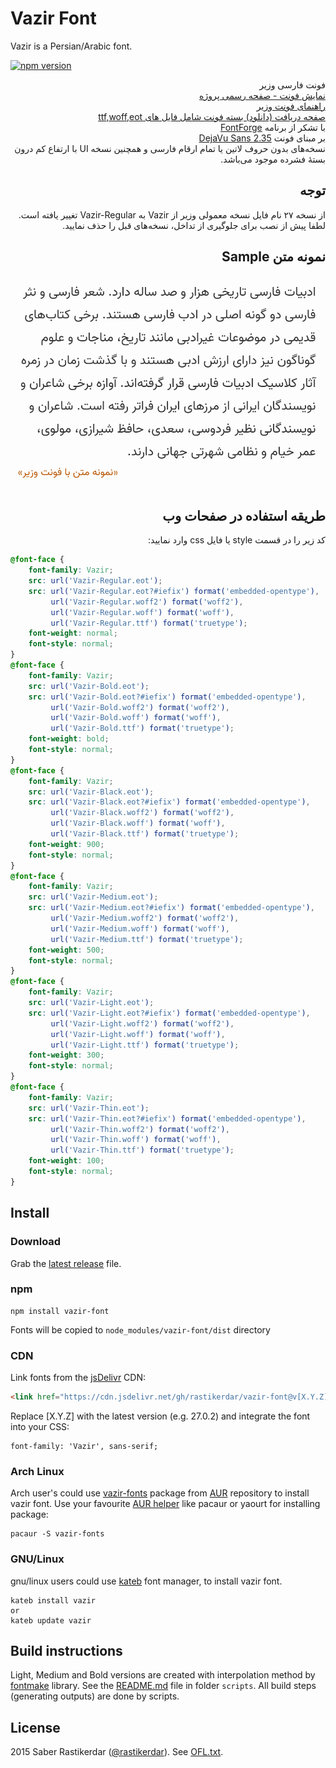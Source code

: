 # Vazir Font

Vazir is a Persian/Arabic font.

[![npm version](https://badge.fury.io/js/vazir-font.svg)](https://badge.fury.io/js/vazir-font)

<div dir='rtl'>

فونت فارسی وزیر  
[نمایش فونت - صفحه رسمی پروژه](https://rastikerdar.github.io/vazir-font/)  
[راهنمای فونت وزیر](https://github.com/rastikerdar/vazir-font/blob/master/HELP.md)  
[صفحه دریافت (دانلود) بسته فونت شامل فایل های ttf,woff,eot](https://github.com/rastikerdar/vazir-font/releases)  
با تشکر از برنامه [FontForge](https://fontforge.github.io)  
بر مبنای فونت [DejaVu Sans 2.35](https://dejavu-fonts.github.io)  
نسخه‌های بدون حروف لاتین یا تمام ارقام فارسی و همچنین نسخه UI با ارتفاع کم درون بستهٔ فشرده موجود می‌باشد.  

## توجه

از نسخه ۲۷ نام فایل نسخه معمولی وزیر از Vazir به Vazir-Regular تغییر یافته است. لطفا پیش از نصب برای جلوگیری از تداخل، نسخه‌های قبل را حذف نمایید.

## نمونه متن Sample

![نمونه متن فونت وزیر](./sample.png)

## طریقه استفاده در صفحات وب

کد زیر را در قسمت style یا فایل css وارد نمایید:

</div>

```css
@font-face {
    font-family: Vazir;
    src: url('Vazir-Regular.eot');
    src: url('Vazir-Regular.eot?#iefix') format('embedded-opentype'),
         url('Vazir-Regular.woff2') format('woff2'),
         url('Vazir-Regular.woff') format('woff'),
         url('Vazir-Regular.ttf') format('truetype');
    font-weight: normal;
    font-style: normal;
}
@font-face {
    font-family: Vazir;
    src: url('Vazir-Bold.eot');
    src: url('Vazir-Bold.eot?#iefix') format('embedded-opentype'),
         url('Vazir-Bold.woff2') format('woff2'),
         url('Vazir-Bold.woff') format('woff'),
         url('Vazir-Bold.ttf') format('truetype');
    font-weight: bold;
    font-style: normal;
}
@font-face {
    font-family: Vazir;
    src: url('Vazir-Black.eot');
    src: url('Vazir-Black.eot?#iefix') format('embedded-opentype'),
         url('Vazir-Black.woff2') format('woff2'),
         url('Vazir-Black.woff') format('woff'),
         url('Vazir-Black.ttf') format('truetype');
    font-weight: 900;
    font-style: normal;
}
@font-face {
    font-family: Vazir;
    src: url('Vazir-Medium.eot');
    src: url('Vazir-Medium.eot?#iefix') format('embedded-opentype'),
         url('Vazir-Medium.woff2') format('woff2'),
         url('Vazir-Medium.woff') format('woff'),
         url('Vazir-Medium.ttf') format('truetype');
    font-weight: 500;
    font-style: normal;
}
@font-face {
    font-family: Vazir;
    src: url('Vazir-Light.eot');
    src: url('Vazir-Light.eot?#iefix') format('embedded-opentype'),
         url('Vazir-Light.woff2') format('woff2'),
         url('Vazir-Light.woff') format('woff'),
         url('Vazir-Light.ttf') format('truetype');
    font-weight: 300;
    font-style: normal;
}
@font-face {
    font-family: Vazir;
    src: url('Vazir-Thin.eot');
    src: url('Vazir-Thin.eot?#iefix') format('embedded-opentype'),
         url('Vazir-Thin.woff2') format('woff2'),
         url('Vazir-Thin.woff') format('woff'),
         url('Vazir-Thin.ttf') format('truetype');
    font-weight: 100;
    font-style: normal;
}
```

## Install

### Download

Grab the [latest release](https://github.com/rastikerdar/vazir-font/releases/latest) file.

### npm

```
npm install vazir-font
```
Fonts will be copied to `node_modules/vazir-font/dist` directory

### CDN

Link fonts from the [jsDelivr](https://www.jsdelivr.com/) CDN:

```html
<link href="https://cdn.jsdelivr.net/gh/rastikerdar/vazir-font@v[X.Y.Z]/dist/font-face.css" rel="stylesheet" type="text/css" />
```

Replace [X.Y.Z] with the latest version (e.g. 27.0.2) and integrate the font into your CSS:

```
font-family: 'Vazir', sans-serif;
```

### Arch Linux

Arch user's could use [vazir-fonts](https://aur.archlinux.org/packages/vazir-fonts/) package from [AUR](https://aur.archlinux.org/) repository to install vazir font.
Use your favourite [AUR helper](https://wiki.archlinux.org/index.php/AUR_helpers) like pacaur or yaourt for installing package:

```shell
pacaur -S vazir-fonts
```

### GNU/Linux

gnu/linux users could use [kateb](https://github.com/kiamazi/kateb) font manager, to install vazir font.

```
kateb install vazir
or
kateb update vazir
```

## Build instructions

Light, Medium and Bold versions are created with interpolation method by [fontmake](https://github.com/googlefonts/fontmake) library. See the [README.md](/scripts/README.md) file in folder `scripts`. All build steps (generating outputs) are done by scripts.

## License

2015 Saber Rastikerdar ([@rastikerdar](https://github.com/rastikerdar)). See [OFL.txt](OFL.txt).

